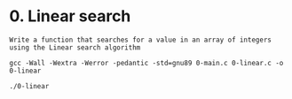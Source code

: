 # 0. Linear search

    Write a function that searches for a value in an array of integers using the Linear search algorithm

    gcc -Wall -Wextra -Werror -pedantic -std=gnu89 0-main.c 0-linear.c -o 0-linear

    ./0-linear 